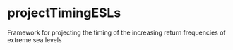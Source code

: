 # projectTimingESLs
Framework for projecting the timing of the increasing return frequencies of extreme sea levels

